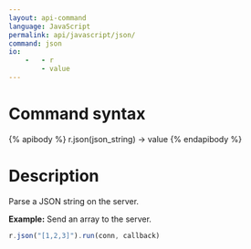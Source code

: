 ```yaml
---
layout: api-command
language: JavaScript
permalink: api/javascript/json/
command: json
io:
    -   - r
        - value
---
```


# Command syntax #

{% apibody %}
r.json(json_string) &rarr; value
{% endapibody %}

# Description #

Parse a JSON string on the server.

__Example:__ Send an array to the server.

```js
r.json("[1,2,3]").run(conn, callback)
```
